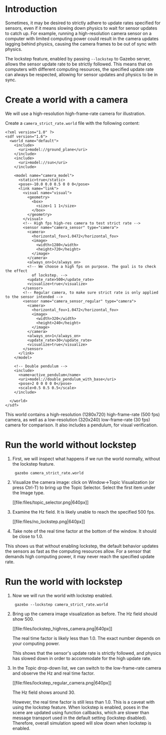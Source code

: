 # Introduction
Sometimes, it may be desired to strictly adhere to update rates specified for
sensors, even if it means slowing down physics to wait for sensor updates to
catch up.
For example, running a high-resolution camera sensor on a computer with limited
computing power could result in the camera updates lagging behind physics,
causing the camera frames to be out of sync with physics.

The lockstep feature, enabled by passing `--lockstep` to Gazebo server, allows
the sensor update rate to be strictly followed.
This means that on computers with different computing resources, the specified
update rate can always be respected, allowing for sensor updates and physics to
be in sync.

# Create a world with a camera

We will use a high-resolution high-frame-rate camera for illustration.

Create a `camera_strict_rate.world` file with the following content:

~~~
<?xml version="1.0" ?>
<sdf version="1.6">
  <world name="default">
    <include>
      <uri>model://ground_plane</uri>
    </include>
    <include>
      <uri>model://sun</uri>
    </include>

    <model name="camera_model">
      <static>true</static>
      <pose>-10.0 0.0 0.5 0 0 0</pose>
      <link name="link">
        <visual name="visual">
          <geometry>
            <box>
              <size>1 1 1</size>
            </box>
          </geometry>
        </visual>
        <!-- High fps high-res camera to test strict rate -->
        <sensor name="camera_sensor" type="camera">
          <camera>
            <horizontal_fov>1.0472</horizontal_fov>
            <image>
              <width>1280</width>
              <height>720</height>
            </image>
          </camera>
          <always_on>1</always_on>
          <!-- We choose a high fps on purpose. The goal is to check the effect
            of lockstep. -->
          <update_rate>500</update_rate>
          <visualize>true</visualize>
        </sensor>
        <!-- Regular camera, to make sure strict rate is only applied to the sensor intended -->
        <sensor name="camera_sensor_regular" type="camera">
          <camera>
            <horizontal_fov>1.0472</horizontal_fov>
            <image>
              <width>320</width>
              <height>240</height>
            </image>
          </camera>
          <always_on>1</always_on>
          <update_rate>30</update_rate>
          <visualize>true</visualize>
        </sensor>
      </link>
    </model>

    <!-- Double pendulum -->
    <include>
      <name>active_pendulum</name>
      <uri>model://double_pendulum_with_base</uri>
      <pose>2 0 0 0 0 0</pose>
      <scale>0.5 0.5 0.5</scale>
    </include>

  </world>
</sdf>
~~~

This world contains a high-resolution (1280x720) high-frame-rate (500 fps)
camera, as well as a low-resolution (320x240) low-frame-rate (30 fps) camera
for comparison.
It also includes a pendulum, for visual verification.

# Run the world without lockstep

1. First, we will inspect what happens if we run the world normally, without the
lockstep feature.

        gazebo camera_strict_rate.world

1. Visualize the camera image: click on Window->Topic Visualization (or press
Ctrl-T) to bring up the Topic Selector.
Select the first item under the Image type.

   [[file:files/topic_selector.png|640px]]

1. Examine the Hz field. It is likely unable to reach the specified 500 fps.

   [[file:files/no_lockstep.png|640px]]

1. Take note of the real time factor at the bottom of the window. It should be
close to 1.0.

This shows us that without enabling lockstep, the default behavior updates the
sensors as fast as the computing resources allow.
For a sensor that demands high computing power, it may never reach the specified
update rate.

# Run the world with lockstep

1. Now we will run the world with lockstep enabled.

        gazebo --lockstep camera_strict_rate.world

1. Bring up the camera image visualization as before.
The Hz field should show 500.

   [[file:files/lockstep_highres_camera.png|640px]]

   The real time factor is likely less than 1.0. The exact number depends on your
   computing power.

   This shows that the sensor's update rate is strictly followed, and physics has
   slowed down in order to accommodate for the high update rate.

1. In the Topic drop-down list, we can switch to the low-frame-rate camera and
observe the Hz and real time factor.

   [[file:files/lockstep_regular_camera.png|640px]]

   The Hz field shows around 30.

   However, the real time factor is still less than 1.0. This is a caveat with
using the lockstep feature. When lockstep is enabled, poses in the scene are
updated using function callbacks, which are slower than message transport used
in the default setting (lockstep disabled). Therefore, overall simulation speed
will slow down when lockstep is enabled.
